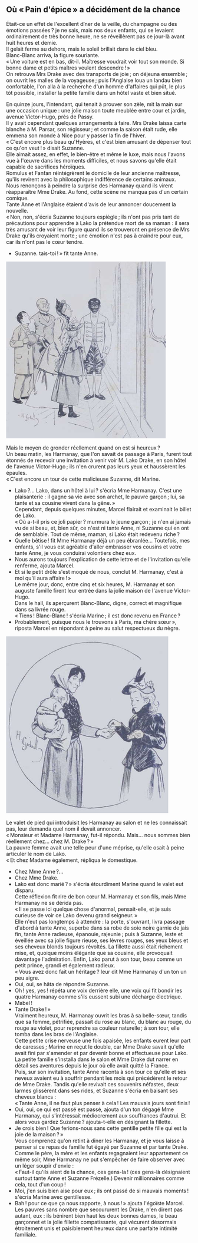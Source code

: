 ## Où « Pain d'épice » a décidément de la chance

Était-ce un effet de l'excellent dîner de la veille, du champagne ou des 
émotions passées ? je ne sais, mais nos deux enfants, qui se levaient 
ordinairement de très bonne heure, ne se réveillèrent pas ce jour-là avant 
huit heures et demie.  
Il gelait ferme au dehors, mais le soleil brillait dans le ciel bleu.  
Blanc-Blanc arriva, la figure souriante.  
« Une voiture est en bas, dit-il. Maîtresse voudrait voir tout son monde. 
Si bonne dame et petits maîtres veulent descendre ! »  
On retrouva Mrs Drake avec des transports de joie ; on déjeuna ensemble ; 
on ouvrit les malles de la voyageuse ; puis l'Anglaise loua un landau bien 
confortable, l'on alla à la recherche d'un homme d'affaires qui pût, le plus 
tôt possible, installer la petite famille dans un hôtel vaste et bien situé. 
 
En quinze jours, l'intendant, qui tenait à prouver son zèle, mit la main sur 
une occasion unique : une jolie maison toute meublée entre cour et jardin, 
avenue Victor-Hugo, près de Passy.  
Il y avait cependant quelques arrangements à faire. Mrs Drake laissa carte 
blanche à M. Parsar, son régisseur ; et comme la saison était rude, elle 
emmena son monde à Nice pour y passer la fin de l'hiver.  
« C'est encore plus beau qu'Hyères, et c'est bien amusant de dépenser tout 
ce qu'on veut ! » disait Suzanne.  
Elle aimait assez, en effet, le bien-être et même le luxe, mais nous l'avons 
vue à l'œuvre dans les moments difficiles, et nous savons qu'elle était 
capable de sacrifices héroïques.  
Romulus et Fanfan réintégrèrent le domicile de leur ancienne maîtresse, 
qu'ils revirent avec la philosophique indifférence de certains animaux.  
Nous renonçons à peindre la surprise des Harmanay quand ils virent 
réapparaître Mme Drake. Au fond, cette scène ne manqua pas d'un certain 
comique.  
Tante Anne et l'Anglaise étaient d'avis de leur annoncer doucement la 
nouvelle.  
« Non, non, s'écria Suzanne toujours espiègle ; ils n'ont pas pris tant 
de précautions pour apprendre à Lako la prétendue mort de sa maman : il 
sera très amusant de voir leur figure quand ils se trouveront en présence de 
Mrs Drake qu'ils croyaient morte ; une émotion n'est pas à craindre pour 
eux, car ils n'ont pas le cœur tendre.
- Suzanne. tais-toi ! » fit tante Anne.

![La famille Harmanay fit son entrée.](../images/page185.jpg)

Mais le moyen de gronder réellement quand on est si heureux ?  
Un beau matin, les Harmanay, que l'on savait de passage à Paris, furent tout 
étonnés de recevoir une invitation à venir voir M. Lako Drake, en son hôtel 
de l'avenue Victor-Hugo ; ils n'en crurent pas leurs yeux et haussèrent les 
épaules.  
« C'est encore un tour de cette malicieuse Suzanne, dit Marine.  
- Lako ?... Lako, dans un hôtel à lui ? s'écria Mme Harmanay. C'est une 
plaisanterie : il gagne sa vie avec son archet, le pauvre garçon ; lui, sa 
tante et sa cousine vivent dans la gêne. »  
Cependant, depuis quelques minutes, Marcel flairait et examinait le billet de 
Lako.  
« Où a-t-il pris ce joli papier ? murmura le jeune garçon ; je n'en ai 
jamais vu de si beau, et, bien sûr, ce n'est ni tante Anne, ni Suzanne qui en 
ont de semblable. Tout de même, maman, si Lako était redevenu riche ?  
- Quelle bêtise ! fit Mme Harmanay déjà un peu ébranlée... Toutefois, 
mes enfants, s'il vous est agréable d'aller embrasser vos cousins et votre 
tante Anne, je vous conduirai volontiers chez eux.  
- Nous aurons toujours l'explication de cette lettre et de l'invitation qu'elle 
renferme, ajouta Marcel.  
- Et si le petit drôle s'est moqué de nous, conclut M. Harmanay, c'est à moi 
qu'il aura affaire ! »  
Le même jour, donc, entre cinq et six heures, M. Harmanay et son auguste 
famille firent leur entrée dans la jolie maison de l'avenue Victor-Hugo.  
Dans le hall, ils aperçurent Blanc-Blanc, digne, correct et magnifique dans sa 
livrée rouge.  
« Tiens ! Blanc-Blanc ! s'écria Marine ; il est donc revenu en 
France ?  
- Probablement, puisque nous le trouvons à Paris, ma chère sœur », 
riposta Marcel en répondant à peine au salut respectueux du nègre.  

![Suzanne était compatissante.](../images/page187.jpg)

Le valet de pied qui introduisit les Harmanay au salon et ne les connaissait 
pas, leur demanda quel nom il devait annoncer.  
« Monsieur et Madame Harmanay, fut-il répondu. Mais... nous sommes bien 
réellement chez... chez M. Drake ? »  
La pauvre femme avait une telle peur d'une méprise, qu'elle osait à peine 
articuler le nom de Lako.  
« Et chez Madame également, répliqua le domestique.  
- Chez Mme Anne ?...  
- Chez Mme Drake.  
- Lako est donc marié ? » s'écria étourdiment Marine quand le valet eut 
disparu.  
Cette réflexion fit rire de bon cœur M. Harmanay et son fils, mais Mme 
Harmanay ne se dérida pas.  
« Il se passe ici quelque chose d'anormal, pensait-elle, et je suis curieuse 
de voir ce Lako devenu grand seigneur. »  
Elle n'eut pas longtemps à attendre : la porte, s'ouvrant, livra passage 
d'abord à tante Anne, superbe dans sa robe de soie noire garnie de jais fin, 
tante Anne radieuse, épanouie, rajeunie ; puis à Suzanne, leste et 
éveillée avec sa jolie figure rieuse, ses lèvres rouges, ses yeux bleus et 
ses cheveux blonds toujours révoltés. La fillette aussi était richement 
mise, et, quoique moins élégante que sa cousine, elle provoquait davantage 
l'admiration. Enfin, Lako parut à son tour, beau comme un petit prince, grandi 
et également radieux.  
« Vous avez donc fait un héritage ? leur dit Mme Harmanay d'un ton un peu 
aigre.  
- Oui, oui, se hâta de répondre Suzanne.  
- Oh ! yes, yes ! répéta une voix derrière elle, une voix qui fit bondir 
les quatre Harmanay comme s'ils eussent subi une décharge électrique.  
- Mabel !  
- Tante Drake ! »  
Vraiment heureux, M. Harmanay ouvrit les bras à sa belle-sœur, tandis que sa 
femme, pétrifiée, passait du rose au blanc, du blanc au rouge, du rouge au 
violet, pour reprendre sa couleur naturelle ; à son tour, elle tomba dans 
les bras de l'Anglaise.  
Cette petite crise nerveuse une fois apaisée, les enfants eurent leur part de 
caresses ; Marine en reçut le double, car Mme Drake savait qu'elle avait 
fini par s'amender et par devenir bonne et affectueuse pour Lako.  
La petite famille s'installa dans le salon et Mme Drake dut narrer en détail 
ses aventures depuis le jour où elle avait quitté la France.  
Puis, sur son invitation, tante Anne raconta à son tour ce qu'elle et ses 
neveux avaient eu à souffrir pendant les mois qui précédèrent le retour de 
Mme Drake. Tandis qu'elle revivait ces souvenirs néfastes, deux larmes 
glissèrent dans ses rides, et Suzanne s'écria en baisant ses cheveux 
blancs :  
« Tante Anne, il ne faut plus penser à cela ! Les mauvais jours sont 
finis !  
- Oui, oui, ce qui est passé est passé, ajouta d'un ton dégagé Mme 
Harmanay, qui s'intéressait médiocrement aux souffrances d'autrui. Et alors 
vous gardez Suzanne ? ajouta-t-elle en désignant la fillette.
- Je crois bien ! Que ferions-nous sans cette gentille petite fille qui est 
la joie de la maison ? »  
Vous comprenez qu'on retint à dîner les Harmanay, et je vous laisse à penser 
si ce repas de famille fut égayé par Suzanne et par tante Drake.  
Comme le père, la mère et les enfants regagnaient leur appartement ce même 
soir, Mme Harmanay ne put s'empêcher de faire observer avec un léger soupir 
d'envie :  
« Faut-il qu'ils aient de la chance, ces gens-la ! (ces gens-là 
désignaient surtout tante Anne et Suzanne Frézelle.) Devenir millionnaires 
comme cela, tout d'un coup !  
- Moi, j'en suis bien aise pour eux ; ils ont passé de si mauvais 
moments ! s'écria Marine avec gentillesse.  
- Bah ! pour ce que ça nous rapporte, à nous ! » ajouta l'égoïste 
Marcel.  
Les pauvres sans nombre que secoururent les Drake, n'en dirent pas autant, 
eux : ils bénirent bien haut les deux bonnes dames, le beau garçonnet et la 
jolie fillette compatissante, qui vécurent désormais étroitement unis et 
paisiblement heureux dans une parfaite intimité familiale.

